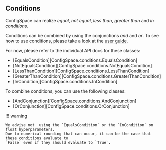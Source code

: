 ## Conditions
ConfigSpace can realize *equal*, *not equal*, *less than*, *greater than* and
*in conditions*.

Conditions can be combined by using the conjunctions *and* and *or*.
To see how to use conditions, please take a look at the [user guide](../guide.md).

For now, please refer to the individual API docs for these classes:

* [EqualsCondition][ConfigSpace.conditions.EqualsCondition]
* [NotEqualsCondition][ConfigSpace.conditions.NotEqualsCondition]
* [LessThanCondition][ConfigSpace.conditions.LessThanCondition]
* [GreaterThanCondition][ConfigSpace.conditions.GreaterThanCondition]
* [InCondition][ConfigSpace.conditions.InCondition]

To combine conditions, you can use the following classes:

* [AndConjunction][ConfigSpace.conditions.AndConjunction]
* [OrConjunction][ConfigSpace.conditions.OrConjunction]

!!! warning
 
    We advise not  using the `EqualsCondition` or the `InCondition` on float hyperparameters.
    Due to numerical rounding that can occur, it can be the case that these conditions evaluate to
    `False` even if they should evaluate to `True`.
